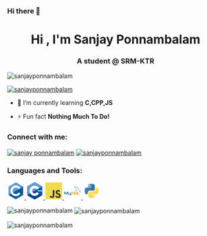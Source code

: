 ### Hi there 👋

<!--
**Sanjayponnambalam/SanjayPonnambalam** is a ✨ _special_ ✨ repository because its `README.md` (this file) appears on your GitHub profile.

Here are some ideas to get you started:

- 🔭 I’m currently working on ...
- 🌱 I’m currently learning ...
- 👯 I’m looking to collaborate on ...
- 🤔 I’m looking for help with ...
- 💬 Ask me about ...
- 📫 How to reach me: ...
- 😄 Pronouns: ...
- ⚡ Fun fact: ...
-->
<h1 align="center">Hi , I'm Sanjay Ponnambalam</h1>
<h3 align="center">A student @ SRM-KTR</h3>

<p align="left"> <img src="https://komarev.com/ghpvc/?username=sanjayponnambalam&label=Profile%20views&color=0e75b6&style=flat" alt="sanjayponnambalam" /> </p>

<p align="left"> <a href="https://github.com/ryo-ma/github-profile-trophy"><img src="https://github-profile-trophy.vercel.app/?username=sanjayponnambalam" alt="sanjayponnambalam" /></a> </p>

- 🌱 I’m currently learning **C,CPP,JS**

- ⚡ Fun fact **Nothing Much To Do!**

<h3 align="left">Connect with me:</h3>
<p align="left">
<a href="https://linkedin.com/in/sanjay ponnambalam" target="blank"><img align="center" src="https://raw.githubusercontent.com/rahuldkjain/github-profile-readme-generator/master/src/images/icons/Social/linked-in-alt.svg" alt="sanjay ponnambalam" height="30" width="40" /></a>
<a href="https://instagram.com/sanjayponnambalam" target="blank"><img align="center" src="https://raw.githubusercontent.com/rahuldkjain/github-profile-readme-generator/master/src/images/icons/Social/instagram.svg" alt="sanjayponnambalam" height="30" width="40" /></a>
</p>

<h3 align="left">Languages and Tools:</h3>
<p align="left"> <a href="https://www.cprogramming.com/" target="_blank" rel="noreferrer"> <img src="https://raw.githubusercontent.com/devicons/devicon/master/icons/c/c-original.svg" alt="c" width="40" height="40"/> </a> <a href="https://www.w3schools.com/cpp/" target="_blank" rel="noreferrer"> <img src="https://raw.githubusercontent.com/devicons/devicon/master/icons/cplusplus/cplusplus-original.svg" alt="cplusplus" width="40" height="40"/> </a> <a href="https://developer.mozilla.org/en-US/docs/Web/JavaScript" target="_blank" rel="noreferrer"> <img src="https://raw.githubusercontent.com/devicons/devicon/master/icons/javascript/javascript-original.svg" alt="javascript" width="40" height="40"/> </a> <a href="https://www.mysql.com/" target="_blank" rel="noreferrer"> <img src="https://raw.githubusercontent.com/devicons/devicon/master/icons/mysql/mysql-original-wordmark.svg" alt="mysql" width="40" height="40"/> </a> <a href="https://www.python.org" target="_blank" rel="noreferrer"> <img src="https://raw.githubusercontent.com/devicons/devicon/master/icons/python/python-original.svg" alt="python" width="40" height="40"/> </a> </p>

<p><img align="left" src="https://github-readme-stats.vercel.app/api/top-langs?username=sanjayponnambalam&show_icons=true&locale=en&layout=compact" alt="sanjayponnambalam" /></p>

<p>&nbsp;<img align="center" src="https://github-readme-stats.vercel.app/api?username=sanjayponnambalam&show_icons=true&locale=en" alt="sanjayponnambalam" /></p>

<p><img align="center" src="https://github-readme-streak-stats.herokuapp.com/?user=sanjayponnambalam&" alt="sanjayponnambalam" /></p>


